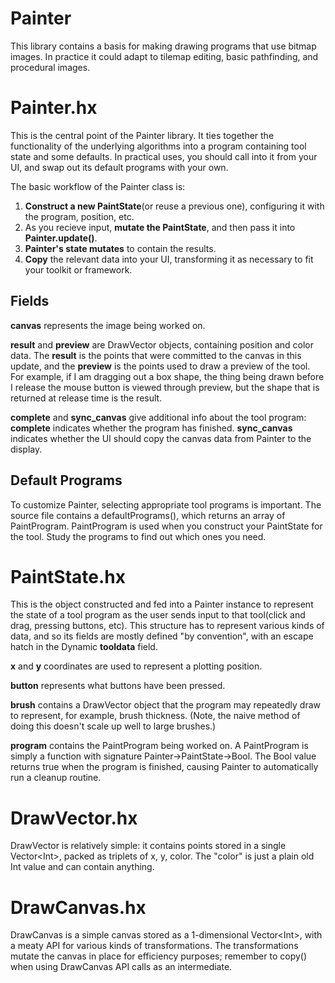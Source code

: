 # Painter

This library contains a basis for making drawing programs that use bitmap images. In practice it could adapt to tilemap editing, basic pathfinding, and procedural images.

# Painter.hx

This is the central point of the Painter library. It ties together the functionality of the underlying algorithms into a program containing tool state and some defaults. In practical uses, you should call into it from your UI, and swap out its default programs with your own.

The basic workflow of the Painter class is:

1. **Construct a new PaintState**(or reuse a previous one), configuring it with the program, position, etc.
2. As you recieve input, **mutate the PaintState**, and then pass it into **Painter.update()**.
3. **Painter's state mutates** to contain the results.
4. **Copy** the relevant data into your UI, transforming it as necessary to fit your toolkit or framework.

## Fields

**canvas** represents the image being worked on. 

**result** and **preview** are DrawVector objects, containing position and color data. The **result** is the points that were committed to the canvas in this update, and the **preview** is the points used to draw a preview of the tool. For example, if I am dragging out a box shape, the thing being drawn before I release the mouse button is viewed through preview, but the shape that is returned at release time is the result.

**complete** and **sync_canvas** give additional info about the tool program: **complete** indicates whether the program has finished. **sync_canvas** indicates whether the UI should copy the canvas data from Painter to the display.

## Default Programs

To customize Painter, selecting appropriate tool programs is important. The source file contains a defaultPrograms(), which returns an array of PaintProgram. PaintProgram is used when you construct your PaintState for the tool. Study the programs to find out which ones you need.

# PaintState.hx

This is the object constructed and fed into a Painter instance to represent the state of a tool program as the user sends input to that tool(click and drag, pressing buttons, etc). This structure has to represent various kinds of data, and so its fields are mostly defined "by convention", with an escape hatch in the Dynamic **tooldata** field.

**x** and **y** coordinates are used to represent a plotting position.

**button** represents what buttons have been pressed.

**brush** contains a DrawVector object that the program may repeatedly draw to represent, for example, brush thickness. (Note, the naive method of doing this doesn't scale up well to large brushes.)

**program** contains the PaintProgram being worked on. A PaintProgram is simply a function with signature Painter->PaintState->Bool. The Bool value returns true when the program is finished, causing Painter to automatically run a cleanup routine.

# DrawVector.hx

DrawVector is relatively simple: it contains points stored in a single Vector\<Int\>, packed as triplets of x, y, color. The "color" is just a plain old Int value and can contain anything.

# DrawCanvas.hx

DrawCanvas is a simple canvas stored as a 1-dimensional Vector\<Int\>, with a meaty API for various kinds of transformations. The transformations mutate the canvas in place for efficiency purposes; remember to copy() when using DrawCanvas API calls as an intermediate.